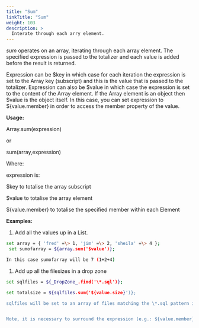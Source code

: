 ```yaml
---
title: "Sum"
linkTitle: "Sum"
weight: 103
description: >
  Interate through each arry element.
---
```


_sum_ operates on an array, iterating through each array element. The specified expression is passed to the totalizer and each value is added before the result is returned.

Expression can be $key in which case for each iteration the expression is set to the Array key (subscript) and this is the value that is passed to the totalizer. Expression can also be $value in which case the expression is set to the content of the Array element. If the Array element is an object then $value is the object itself. In this case, you can set expression to ${value.member} in order to access the member property of the value.

**Usage:**

Array.sum(expression)

or

sum(array,expression)

Where:

expression is:

$key to totalise the array subscript

$value to totalise the array element

${value.member} to totalise the specified member within each Element

**Examples:**

1. Add all the values up in a List.

```bash
set array = { 'fred' =\> 1, 'jim' =\> 2, 'sheila' =\> 4 };
 set sumofarray = ${array.sum('$value')};

In this case sumofarray will be 7 (1+2+4)
```

1. Add up all the filesizes in a drop zone

```bash
set sqlfiles = ${_DropZone_.find('\*.sql')};

set totalsize = ${sqlfiles.sum('${value.size}')};

sqlfiles will be set to an array of files matching the \*.sql pattern in the _DropZone_. sum then operates on each element within the array, passing the size of each file to the totalizer.


Note, it is necessary to surround the expression (e.g.: ${value.member}) with single quotes to prevent it from being expanded by the parser. If the expression is evaluated and expanded before being passed to sum an error will occur.
```
